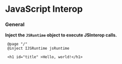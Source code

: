 # JavaScript Interop

### General

**Inject the `JSRuntime` object  to execute JSInterop calls.**

```
 @page "/"
 @inject IJSRuntime jsRuntime

 <h1 id="title" >Hello, world!</h1>
```
<br><br>

